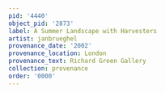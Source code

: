 ```yaml
---
pid: '4440'
object_pid: '2873'
label: A Summer Landscape with Harvesters
artist: janbrueghel
provenance_date: '2002'
provenance_location: London
provenance_text: Richard Green Gallery
collection: provenance
order: '0000'
---
```

